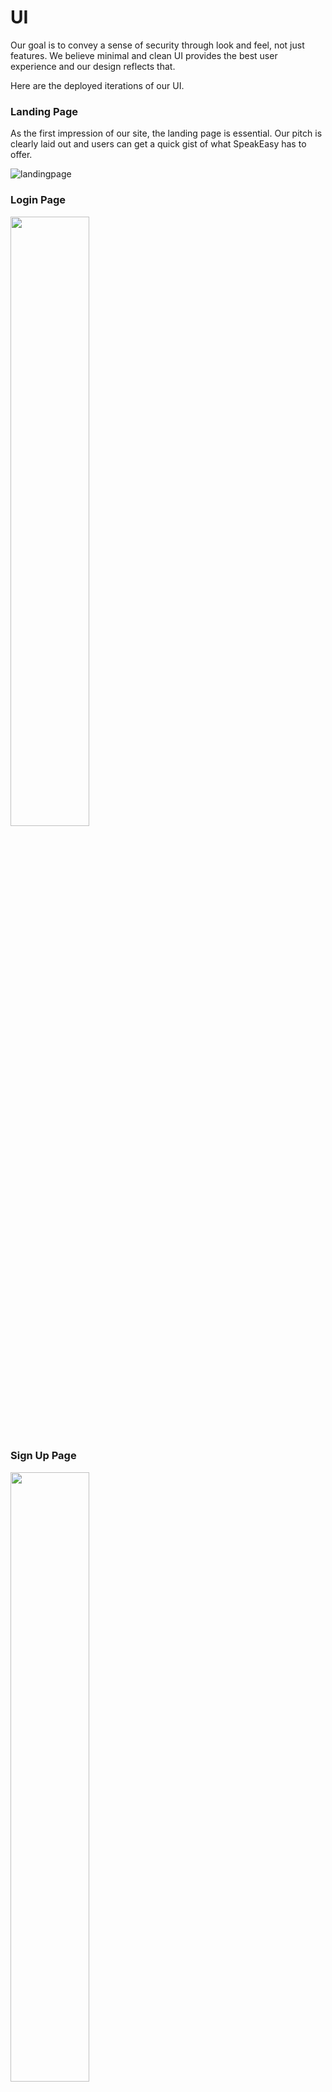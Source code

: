 # UI

Our goal is to convey a sense of security through look and feel, not just features. We believe minimal and clean UI provides the best user experience and our design reflects that. 

Here are the deployed iterations of our UI. 

### Landing Page
As the first impression of our site, the landing page is essential. Our pitch is clearly laid out and users can get a quick gist of what SpeakEasy has to offer. 

![landingpage](../images/landing.png)

### Login Page
<img src="../images/login.png" height="50%" width="50%" />


### Sign Up Page
<img src="../images/signup.png" height="50%" width="50%" />

### Home Page (Blank)
Blank home page with nothing in the feed to display.

![home_blank](../images/home_blank.png)

### Create Post
![createPost](../images/createpost.png)

### Feed
Feed component populates with posts of all users you are following. 

![feed](../images/feed.png)

### Deactivate Account
![deactivate](../images/deactivate.png)

### Profile
Profile page with additional options and account information. 

![profile](../images/profile.png)

### Profile Posts
Feed underneath your profile displays posts you have made.
![posts_own](../images/posts_own.png)

### Post Options
Clicking in on a post from your profile will present additional options. 
![postOptions](../images/post_options.png)

### Edit Profile
![edit_profile](../images/edit_profile.png)

### Explore
The explore component allows you to find other users to follow. It is populated with individual user cards.

![explore](../images/explore_card.png)

### Confirm/Delete Friends
Confirm Friends           |  Delete Friends
:-------------------------:|:-------------------------:
![confirm](../images/confirm_followers.png) |  ![delete](../images/delete_followers.png)

### Data Page
Here we have all your posts and data readily available for editing or deletion.
![](../images/datapage.png)